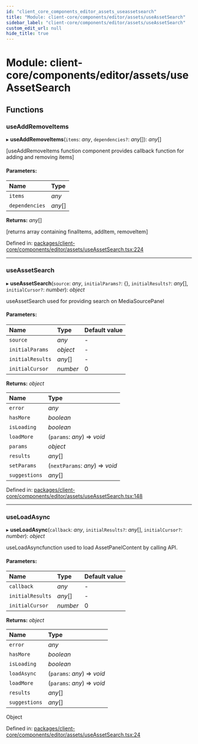 ```yaml
---
id: "client_core_components_editor_assets_useassetsearch"
title: "Module: client-core/components/editor/assets/useAssetSearch"
sidebar_label: "client-core/components/editor/assets/useAssetSearch"
custom_edit_url: null
hide_title: true
---
```


# Module: client-core/components/editor/assets/useAssetSearch

## Functions

### useAddRemoveItems

▸ **useAddRemoveItems**(`items`: *any*, `dependencies?`: *any*[]): *any*[]

[useAddRemoveItems function component provides callback function for adding and removing items]

#### Parameters:

Name | Type |
:------ | :------ |
`items` | *any* |
`dependencies` | *any*[] |

**Returns:** *any*[]

[returns array containing finalItems, addItem, removeItem]

Defined in: [packages/client-core/components/editor/assets/useAssetSearch.tsx:224](https://github.com/xr3ngine/xr3ngine/blob/5a0f83ed8/packages/client-core/components/editor/assets/useAssetSearch.tsx#L224)

___

### useAssetSearch

▸ **useAssetSearch**(`source`: *any*, `initialParams?`: {}, `initialResults?`: *any*[], `initialCursor?`: *number*): *object*

useAssetSearch used for providing search on MediaSourcePanel

#### Parameters:

Name | Type | Default value |
:------ | :------ | :------ |
`source` | *any* | - |
`initialParams` | *object* | - |
`initialResults` | *any*[] | - |
`initialCursor` | *number* | 0 |

**Returns:** *object*

Name | Type |
:------ | :------ |
`error` | *any* |
`hasMore` | *boolean* |
`isLoading` | *boolean* |
`loadMore` | (`params`: *any*) => *void* |
`params` | *object* |
`results` | *any*[] |
`setParams` | (`nextParams`: *any*) => *void* |
`suggestions` | *any*[] |

Defined in: [packages/client-core/components/editor/assets/useAssetSearch.tsx:148](https://github.com/xr3ngine/xr3ngine/blob/5a0f83ed8/packages/client-core/components/editor/assets/useAssetSearch.tsx#L148)

___

### useLoadAsync

▸ **useLoadAsync**(`callback`: *any*, `initialResults?`: *any*[], `initialCursor?`: *number*): *object*

useLoadAsyncfunction used to load AssetPanelContent by calling API.

#### Parameters:

Name | Type | Default value |
:------ | :------ | :------ |
`callback` | *any* | - |
`initialResults` | *any*[] | - |
`initialCursor` | *number* | 0 |

**Returns:** *object*

Name | Type |
:------ | :------ |
`error` | *any* |
`hasMore` | *boolean* |
`isLoading` | *boolean* |
`loadAsync` | (`params`: *any*) => *void* |
`loadMore` | (`params`: *any*) => *void* |
`results` | *any*[] |
`suggestions` | *any*[] |

Object

Defined in: [packages/client-core/components/editor/assets/useAssetSearch.tsx:24](https://github.com/xr3ngine/xr3ngine/blob/5a0f83ed8/packages/client-core/components/editor/assets/useAssetSearch.tsx#L24)
